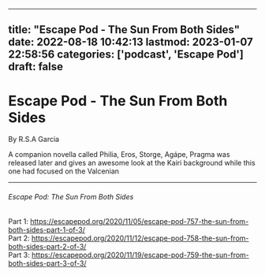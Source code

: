 
---
title: "Escape Pod - The Sun From Both Sides"
date: 2022-08-18 10:42:13
lastmod: 2023-01-07 22:58:56
categories: ['podcast', 'Escape Pod']
draft: false
---


# Escape Pod - The Sun From Both Sides
By R.S.A Garcia

A companion novella called Philia, Eros, Storge, Agápe, Pragma was released later and gives an awesome look at the Kairi background while this one had focused on the Valcenian

- - -
###### Escape Pod: The Sun From Both Sides

Part 1: https://escapepod.org/2020/11/05/escape-pod-757-the-sun-from-both-sides-part-1-of-3/  
Part 2: https://escapepod.org/2020/11/12/escape-pod-758-the-sun-from-both-sides-part-2-of-3/  
Part 3: https://escapepod.org/2020/11/19/escape-pod-759-the-sun-from-both-sides-part-3-of-3/

<!-- #public #podcast #Escape Pod# -->

<!-- {BearID:D1F3A172-8639-4A3C-9E1E-A6B37798CC72-13673-000000FB85D129FF} -->
